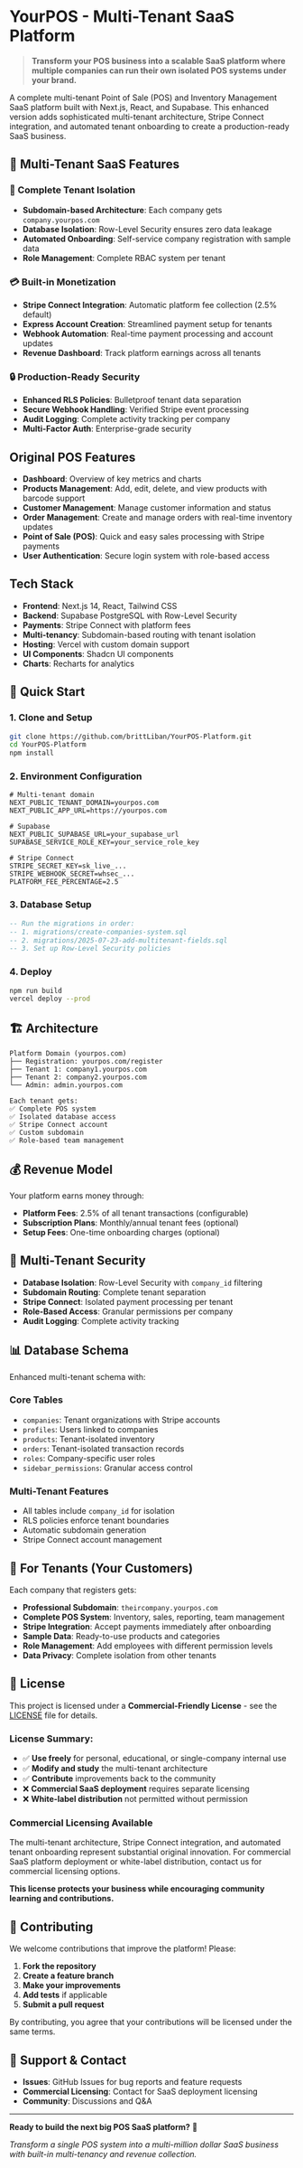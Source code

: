# YourPOS - Multi-Tenant SaaS Platform

> **Transform your POS business into a scalable SaaS platform where multiple companies can run their own isolated POS systems under your brand.**

A complete multi-tenant Point of Sale (POS) and Inventory Management SaaS platform built with Next.js, React, and Supabase. This enhanced version adds sophisticated multi-tenant architecture, Stripe Connect integration, and automated tenant onboarding to create a production-ready SaaS business.

## 🚀 Multi-Tenant SaaS Features

### **🏢 Complete Tenant Isolation**
- **Subdomain-based Architecture**: Each company gets `company.yourpos.com`
- **Database Isolation**: Row-Level Security ensures zero data leakage
- **Automated Onboarding**: Self-service company registration with sample data
- **Role Management**: Complete RBAC system per tenant

### **💳 Built-in Monetization** 
- **Stripe Connect Integration**: Automatic platform fee collection (2.5% default)
- **Express Account Creation**: Streamlined payment setup for tenants
- **Webhook Automation**: Real-time payment processing and account updates
- **Revenue Dashboard**: Track platform earnings across all tenants

### **🔒 Production-Ready Security**
- **Enhanced RLS Policies**: Bulletproof tenant data separation
- **Secure Webhook Handling**: Verified Stripe event processing
- **Audit Logging**: Complete activity tracking per company
- **Multi-Factor Auth**: Enterprise-grade security

## Original POS Features

- **Dashboard**: Overview of key metrics and charts
- **Products Management**: Add, edit, delete, and view products with barcode support
- **Customer Management**: Manage customer information and status
- **Order Management**: Create and manage orders with real-time inventory updates
- **Point of Sale (POS)**: Quick and easy sales processing with Stripe payments
- **User Authentication**: Secure login system with role-based access

## Tech Stack

- **Frontend**: Next.js 14, React, Tailwind CSS  
- **Backend**: Supabase PostgreSQL with Row-Level Security
- **Payments**: Stripe Connect with platform fees
- **Multi-tenancy**: Subdomain-based routing with tenant isolation
- **Hosting**: Vercel with custom domain support
- **UI Components**: Shadcn UI components
- **Charts**: Recharts for analytics

## 🚀 Quick Start

### 1. Clone and Setup
```bash
git clone https://github.com/brittLiban/YourPOS-Platform.git
cd YourPOS-Platform
npm install
```

### 2. Environment Configuration
```env
# Multi-tenant domain
NEXT_PUBLIC_TENANT_DOMAIN=yourpos.com
NEXT_PUBLIC_APP_URL=https://yourpos.com

# Supabase
NEXT_PUBLIC_SUPABASE_URL=your_supabase_url
SUPABASE_SERVICE_ROLE_KEY=your_service_role_key

# Stripe Connect
STRIPE_SECRET_KEY=sk_live_...
STRIPE_WEBHOOK_SECRET=whsec_...
PLATFORM_FEE_PERCENTAGE=2.5
```

### 3. Database Setup
```sql
-- Run the migrations in order:
-- 1. migrations/create-companies-system.sql
-- 2. migrations/2025-07-23-add-multitenant-fields.sql
-- 3. Set up Row-Level Security policies
```

### 4. Deploy
```bash
npm run build
vercel deploy --prod
```

## 🏗 Architecture

```
Platform Domain (yourpos.com)
├── Registration: yourpos.com/register
├── Tenant 1: company1.yourpos.com  
├── Tenant 2: company2.yourpos.com
└── Admin: admin.yourpos.com

Each tenant gets:
✅ Complete POS system
✅ Isolated database access  
✅ Stripe Connect account
✅ Custom subdomain
✅ Role-based team management
```

## 💰 Revenue Model

Your platform earns money through:
- **Platform Fees**: 2.5% of all tenant transactions (configurable)
- **Subscription Plans**: Monthly/annual tenant fees (optional)
- **Setup Fees**: One-time onboarding charges (optional)

## 🔐 Multi-Tenant Security

- **Database Isolation**: Row-Level Security with `company_id` filtering
- **Subdomain Routing**: Complete tenant separation
- **Stripe Connect**: Isolated payment processing per tenant
- **Role-Based Access**: Granular permissions per company
- **Audit Logging**: Complete activity tracking

## 📊 Database Schema

Enhanced multi-tenant schema with:

### Core Tables
- `companies`: Tenant organizations with Stripe accounts
- `profiles`: Users linked to companies  
- `products`: Tenant-isolated inventory
- `orders`: Tenant-isolated transaction records
- `roles`: Company-specific user roles
- `sidebar_permissions`: Granular access control

### Multi-Tenant Features
- All tables include `company_id` for isolation
- RLS policies enforce tenant boundaries
- Automatic subdomain generation
- Stripe Connect account management

## 🎯 For Tenants (Your Customers)

Each company that registers gets:
- **Professional Subdomain**: `theircompany.yourpos.com`
- **Complete POS System**: Inventory, sales, reporting, team management
- **Stripe Integration**: Accept payments immediately after onboarding
- **Sample Data**: Ready-to-use products and categories
- **Role Management**: Add employees with different permission levels
- **Data Privacy**: Complete isolation from other tenants

## 📄 License

This project is licensed under a **Commercial-Friendly License** - see the [LICENSE](LICENSE) file for details.

### License Summary:
- ✅ **Use freely** for personal, educational, or single-company internal use
- ✅ **Modify and study** the multi-tenant architecture  
- ✅ **Contribute** improvements back to the community
- ❌ **Commercial SaaS deployment** requires separate licensing
- ❌ **White-label distribution** not permitted without permission

### Commercial Licensing Available
The multi-tenant architecture, Stripe Connect integration, and automated tenant onboarding represent substantial original innovation. For commercial SaaS platform deployment or white-label distribution, contact us for commercial licensing options.

**This license protects your business while encouraging community learning and contributions.**

## 🤝 Contributing

We welcome contributions that improve the platform! Please:

1. **Fork the repository**
2. **Create a feature branch** 
3. **Make your improvements**
4. **Add tests** if applicable
5. **Submit a pull request**

By contributing, you agree that your contributions will be licensed under the same terms.

## 📧 Support & Contact

- **Issues**: GitHub Issues for bug reports and feature requests
- **Commercial Licensing**: Contact for SaaS deployment licensing
- **Community**: Discussions and Q&A

---

**Ready to build the next big POS SaaS platform?** 🚀

*Transform a single POS system into a multi-million dollar SaaS business with built-in multi-tenancy and revenue collection.*
